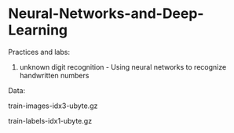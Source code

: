 # Neural-Networks-and-Deep-Learning
Practices and labs:

1. unknown digit recognition - Using neural networks to recognize handwritten numbers

Data:

train-images-idx3-ubyte.gz

train-labels-idx1-ubyte.gz

